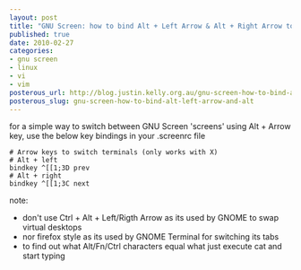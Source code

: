 ```yaml
--- 
layout: post
title: "GNU Screen: how to bind Alt + Left Arrow & Alt + Right Arrow to \tprev/next"
published: true
date: 2010-02-27
categories: 
- gnu screen
- linux
- vi
- vim
posterous_url: http://blog.justin.kelly.org.au/gnu-screen-how-to-bind-alt-left-arrow-alt-rig
posterous_slug: gnu-screen-how-to-bind-alt-left-arrow-and-alt
---
```

for a simple way to switch between GNU Screen 'screens' 
using Alt + Arrow key, use the below key bindings in your .screenrc file

    # Arrow keys to switch terminals (only works with X) 
    # Alt + left 
    bindkey ^[[1;3D prev 
    # Alt + right 
    bindkey ^[[1;3C next 

note: 
 * don't use Ctrl + Alt + Left/Rigth Arrow as its used by GNOME to swap virtual desktops 
 * nor firefox style as its used by GNOME Terminal for switching its tabs 
 * to find out what Alt/Fn/Ctrl characters equal what just execute cat and start typing
